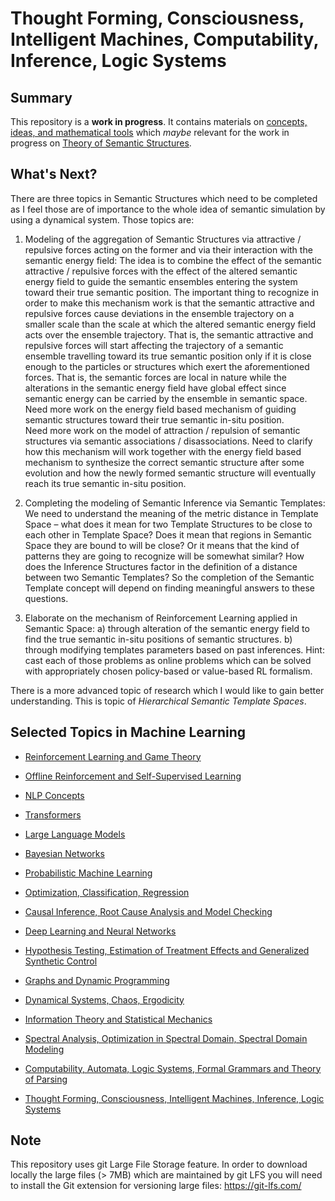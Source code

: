 # Thought Forming, Consciousness, Intelligent Machines, Computability, Inference, Logic Systems
## Summary

This repository is a **work in progress**. 
It contains materials on [concepts, ideas, and mathematical tools](https://github.com/dimitarpg13/aiconcepts/blob/master/Resources.md) which _maybe_ relevant for the work in progress on [Theory of Semantic Structures](https://github.com/dimitarpg13/aiconcepts/tree/master/docs/SemanticStructures/README.md). 

## What's Next?

There are three topics in Semantic Structures which need to be completed as I feel those are of importance to the whole idea of semantic simulation by using a dynamical system. Those topics are:

1) Modeling of the aggregation of Semantic Structures via attractive / repulsive forces acting on the former and via their interaction with the semantic energy field:
The idea is to combine the effect of the semantic attractive / repulsive forces with the effect of the altered semantic energy field to guide the semantic ensembles entering the system toward their true semantic position. The important thing to recognize in order to make this mechanism work is that the semantic attractive and repulsive forces cause deviations in the ensemble trajectory on a smaller scale than the scale at which the altered semantic energy field acts over the ensemble trajectory. That is, the semantic attractive and repulsive forces will start affecting the trajectory of a semantic ensemble travelling toward its true semantic position only if it is close enough to the particles or structures which exert the aforementioned forces. That is, the semantic forces are local in nature while the alterations in the semantic energy field have global effect since semantic energy can be carried by the ensemble in semantic space. 
Need more work on the energy field based mechanism of guiding semantic structures toward their true semantic in-situ position.  
Need more work on the model of attraction / repulsion of semantic structures via semantic associations / disassociations. Need to clarify how this mechanism will work together with the energy field based mechanism to synthesize the correct semantic structure after some evolution and how the newly formed semantic structure will eventually reach its true semantic in-situ position.

2) Completing the modeling of Semantic Inference via Semantic Templates:
We need to understand the meaning of the metric distance in Template Space – what does it mean for two Template Structures to be close to each other in Template Space? Does it mean that regions in Semantic Space they are bound to will be close? Or it means that the kind of patterns they are going to recognize will be somewhat similar? How does the Inference Structures factor in the definition of a distance between two Semantic Templates? So the completion of the Semantic Template concept will depend on finding meaningful answers to these questions.

3) Elaborate on the mechanism of Reinforcement Learning applied in Semantic Space:
   a) through alteration of the semantic energy field to find the true semantic in-situ positions of semantic structures.
   b) through modifying templates parameters based on past inferences.
   Hint: cast each of those problems as online problems which can be solved with appropriately chosen policy-based or value-based RL formalism.

There is a more advanced topic of research which I would like to gain better understanding. This is topic of _Hierarchical Semantic Template Spaces_. 


## Selected Topics in Machine Learning
 
 * [Reinforcement Learning and Game Theory](https://github.com/dimitarpg13/reinforcement_learning_and_game_theory/blob/main/ReinforcementLearningAndGameTheoryResources.md)

 * [Offline Reinforcement and Self-Supervised Learning](https://github.com/dimitarpg13/self_supervised_learning/blob/main/SelfSupervisedLearningResources.md)

 * [NLP Concepts](https://github.com/dimitarpg13/nlp_concepts/blob/main/NLPResources.md)
 
 * [Transformers](https://github.com/dimitarpg13/transformers_intro/blob/main/TransformersResources.md)
 
 * [Large Language Models](https://github.com/dimitarpg13/large_language_models/blob/main/LargeLanguageModelsResources.md)
 
 * [Bayesian Networks](https://github.com/dimitarpg13/learning_bayesian_networks/blob/main/LearningBayesianNetworksResources.md)
 
 * [Probabilistic Machine Learning](https://github.com/dimitarpg13/probabilistic_machine_learning/blob/main/ProbabilisticMachineLearningResources.md)

 * [Optimization, Classification, Regression](https://github.com/dimitarpg13/optimization_classification_regression/blob/main/Resources.md)
 
 * [Causal Inference, Root Cause Analysis and Model Checking](https://github.com/dimitarpg13/root_cause_analysis_and_model_checking/blob/main/RootCauseAnalysisResources.md)

 * [Deep Learning and Neural Networks](https://github.com/dimitarpg13/deep_learning_and_neural_networks/blob/main/Resources.md)

 * [Hypothesis Testing, Estimation of Treatment Effects and Generalized Synthetic Control](https://github.com/dimitarpg13/generalized_synthetic_control_for_testops/blob/main/Resources.md)
 
 * [Graphs and Dynamic Programming](https://github.com/dimitarpg13/graphs_and_dynamic_programming/blob/master/Resources.md)

 * [Dynamical Systems, Chaos, Ergodicity](https://github.com/dimitarpg13/dynamical_systems_and_ergodicity/blob/main/Resources.md)

 * [Information Theory and Statistical Mechanics](https://github.com/dimitarpg13/information_theory_and_statistical_mechanics/blob/main/Resources.md)

 * [Spectral Analysis, Optimization in Spectral Domain, Spectral Domain Modeling](https://github.com/dimitarpg13/spectral_analysis/blob/main/Resources.md)

 * [Computability, Automata, Logic Systems, Formal Grammars and Theory of Parsing](https://github.com/dimitarpg13/computability_and_logic_systems/blob/main/Resources.md)

 * [Thought Forming, Consciousness, Intelligent Machines, Inference, Logic Systems](https://github.com/dimitarpg13/aiconcepts/blob/master/Resources.md)


## Note
This repository uses git Large File Storage feature. In order to download locally the large files (> 7MB) which are maintained by git LFS you will need to install the Git extension for versioning large files: https://git-lfs.com/ 

